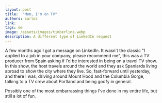 ```yaml
---
layout: post
title:  "Mom, I'm on TV"
authors: carlos
link: 
tags: me
image: /assets/images/timberline.webp
description: A different type of LinkedIn request
---
```


A few months ago I got a message on LinkedIn. It wasn't the classic "I applied to a job in your company, please recommend me", this was a TV producer from Spain asking if I'd be interested in being on a travel TV show. In this show, the host travels around the world and they ask Spaniards living abroad to show the city where they live. So, fast-forward until yesterday, and there I was, driving around Mount Hood and the Columbia Gorge, talking to a TV crew about Portland and being goofy in general. 

Possibly one of the most embarrassing things I've done in my entire life, but still a lot of fun. 
